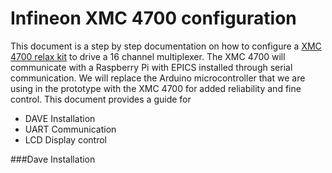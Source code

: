 # Infineon XMC 4700 configuration

This document is a step by step documentation on how to configure a [XMC 4700 relax kit](https://www.infineon.com/cms/en/product/evaluation-boards/kit_xmc47_relax_v1/) to drive a 16 channel multiplexer. The XMC 4700 will communicate with a Raspberry Pi with EPICS installed through serial communication. We will replace the Arduino microcontroller that we are using in the prototype with the XMC 4700 for added reliability and fine control. This document provides a guide for
- DAVE Installation
- UART Communication
- LCD Display control 

###Dave Installation



